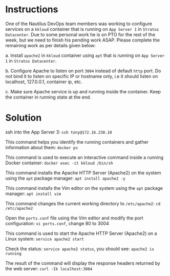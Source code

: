 # Instructions

One of the Nautilus DevOps team members was working to configure services on a `kkloud` container that is running on `App Server 1` in `Stratos Datacenter`.
 Due to some personal work he is on PTO for the rest of the week, but we
 need to finish his pending work ASAP. Please complete the remaining 
work as per details given below:

a. Install `apache2` in `kkloud` container using `apt` that is running on  `App Server 1` in `Stratos Datacenter`.

b. Configure Apache to listen on port `3004` instead of default `http`
 port. Do not bind it to listen on specific IP or hostname only, i.e it 
should listen on localhost, 127.0.0.1, container ip, etc.

c. Make sure Apache service is up and running inside the container. Keep the container in running state at the end.

# Solution

ssh into the App Server 3: `ssh tony@172.16.238.10`

This command helps you identify the running containers and gather information about them: `docker ps`

This command is used to execute an interactive command inside a running Docker container: `docker exec -it kkloud /bin/sh`

This command installs the Apache HTTP Server (Apache2) on the system using the `apt` package manager: `apt install apache2 -y`


This command installs the Vim editor on the system using the `apt` package manager: `apt install vim`

This command changes the current working directory to `/etc/apache2`: `cd /etc/apache2`

Open the `ports.conf` file using the Vim editor and modify the port configuration: `vi ports.conf`, change 80 to 3004


This command is used to start the Apache HTTP Server (Apache2) on a Linux system: `service apache2 start`

Check the status: `service apache2 status`, you should see: `apache2 is running`

The result of the command will display the response headers returned by the web server: `curl -Ik localhost:3004`

